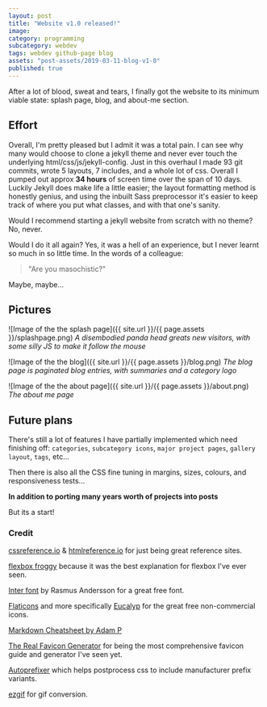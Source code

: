 ```yaml
---
layout: post
title: "Website v1.0 released!"
image:
category: programming
subcategory: webdev
tags: webdev github-page blog
assets: "post-assets/2019-03-11-blog-v1-0"
published: true
---
```


After a lot of blood, sweat and tears, I finally got the website to its minimum viable state: splash page, blog, and about-me section.

## Effort

Overall, I'm pretty pleased but I admit it was a total pain. I can see why many would choose to clone a jekyll theme and never ever touch the underlying html/css/js/jekyll-config. Just in this overhaul I made 93 git commits, wrote 5 layouts, 7 includes, and a whole lot of css. Overall I pumped out approx **34 hours** of screen time over the span of 10 days. Luckily Jekyll does make life a little easier; the layout formatting method is honestly genius, and using the inbuilt Sass preprocessor it's easier to keep track of where you put what classes, and with that one's sanity.

Would I recommend starting a jekyll website from scratch with no theme? No, never.

Would I do it all again? Yes, it was a hell of an experience, but I never learnt so much in so little time. In the words of a colleague:
> "Are you masochistic?"

Maybe, maybe...

## Pictures

![Image of the the splash page]({{ site.url }}/{{ page.assets }}/splashpage.png)
*A disembodied panda head greats new visitors, with some silly JS to make it follow the mouse*

![Image of the the blog]({{ site.url }}/{{ page.assets }}/blog.png)
*The blog page is paginated blog entries, with summaries and a category logo*

![Image of the the about page]({{ site.url }}/{{ page.assets }}/about.png)
*The about me page*


## Future plans

There's still a lot of features I have partially implemented which need finishing off: `categories`, `subcategory icons`, `major project pages`, `gallery layout`, `tags`, etc...

Then there is also all the CSS fine tuning in margins, sizes, colours, and responsiveness tests...

**In addition to porting many years worth of projects into posts**

But its a start!

### Credit

[cssreference.io](cssreference.io) & [htmlreference.io](htmlreference.io) for just being great reference sites.

[flexbox froggy](https://flexboxfroggy.com) because it was the best explanation for flexbox I've ever seen.

[Inter font](https://rsms.me/inter/) by Rasmus Andersson for a great free font.

[Flaticons](https://www.flaticon.com/authors/eucalyp) and more specifically [Eucalyp](https://creativemarket.com/eucalyp) for the great free non-commercial icons.


[Markdown Cheatsheet by Adam P](https://github.com/adam-p/markdown-here/wiki/Markdown-Cheatsheet)

[The Real Favicon Generator](https://realfavicongenerator.net/) for being the most comprehensive favicon guide and generator I've seen yet.

[Autoprefixer](https://autoprefixer.github.io/)
 which helps postprocess css to include manufacturer prefix variants.

[ezgif](https://ezgif.com) for gif conversion.
